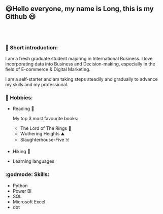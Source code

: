 ## 😃Hello everyone, my name is Long, this is my Github 😃
<br> <br />
### 📓 Short introduction: 

I am a fresh graduate student majoring in International Business. I love incorporating data into Business and Decision-making, especially in the field of E-commerce & Digital Marketing. 

I am a self-starter and am taking steps steadily and gradually to advance my skills and my professional. <br />
### :flags: Hobbies:
* Reading 📖
  
  My top 3 most favourite books: 
  - The Lord of The Rings 💍
  - Wuthering Heights ⛰️
  - Slaughterhouse-Five ☠️
* Hiking 🚶
* Learning languages 

### :godmode: Skills:
* Python
* Power BI
* SQL
* Microsoft Excel
* dbt
